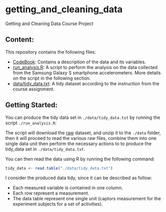 # getting_and_cleaning_data
Getting and Cleaning Data Course Project

## Content:

This repository contains the following files:
* [CodeBook](./CodeBook.md): Contains a description of the data and its variables.
* [run_analysis.R](./run_analysis.R): A script to perform the analysis on the data collected from the Samsung Galaxy S smartphone accelerometers. More details on the script in the following section.
* [data/tidy_data.txt](./data/tidy_data.txt): A tidy dataset according to the instruction from the course assignment. 

## Getting Started:
You can produce the tidy data set in `./data/tidy_data.txt` by running the script `./run_analysis.R`:

The script will download the [raw](https://d396qusza40orc.cloudfront.net/getdata%2Fprojectfiles%2FUCI%20HAR%20Dataset.zip") dataset, and unzip it to the `./data` folder, then it will proceed to read the various raw files, combine them into one single data unit then perform the necessary actions to to produce the tidy_data set in `./data/tidy_data.txt`.

You can then read the data using R by running the following command: 

```R
tidy_data <- read.table("./data/tidy_data.txt")
```

I consider the produced data tidy, since it can be described as follow:

* Each measured variable is contained in one column.
* Each row represent a measurement.
* The data table represent one single unit (captors measurement for the experiment subjects for a set of activities).

